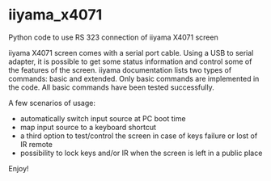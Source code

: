 # iiyama_x4071
Python code to use RS 323 connection of iiyama X4071 screen

iiyama X4071 screen comes with a serial port cable.
Using a USB to serial adapter, it is possible to get some status information and control some of the features of the screen.
iiyama documentation lists two types of commands: basic and extended.
Only basic commands are implemented in the code.
All basic commands have been tested successfully.

A few scenarios of usage:
- automatically switch input source at PC boot time
- map input source to a keyboard shortcut
- a third option to test/control the screen in case of keys failure or lost of IR remote
- possibility to lock keys and/or IR when the screen is left in a public place

Enjoy!

